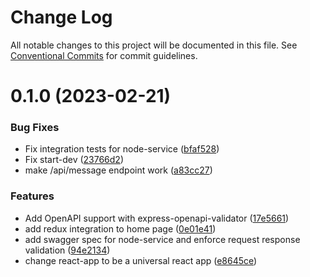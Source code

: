 # Change Log

All notable changes to this project will be documented in this file.
See [Conventional Commits](https://conventionalcommits.org) for commit guidelines.

# 0.1.0 (2023-02-21)

### Bug Fixes

- Fix integration tests for node-service ([bfaf528](https://github.com/dhruv-m-patel/node-react-monorepo/commit/bfaf52883fc3054d7e2f7ca93a79671ee197d6c6))
- Fix start-dev ([23766d2](https://github.com/dhruv-m-patel/node-react-monorepo/commit/23766d2a79ea23e9d2cd3a16dd7204fc95628a66))
- make /api/message endpoint work ([a83cc27](https://github.com/dhruv-m-patel/node-react-monorepo/commit/a83cc2757c90e3a014c78c5825b39ff34a8c5120))

### Features

- Add OpenAPI support with express-openapi-validator ([17e5661](https://github.com/dhruv-m-patel/node-react-monorepo/commit/17e56618a00e87228cb1c7e7fae75249466bb3d8))
- add redux integration to home page ([0e01e41](https://github.com/dhruv-m-patel/node-react-monorepo/commit/0e01e41ef5b8b4d3f55e3fe805befd0ef0cfa796))
- add swagger spec for node-service and enforce request response validation ([94e2134](https://github.com/dhruv-m-patel/node-react-monorepo/commit/94e21347c4a8e1a4ee81e2d6c466a3c6a22fff7b))
- change react-app to be a universal react app ([e8645ce](https://github.com/dhruv-m-patel/node-react-monorepo/commit/e8645cea896dc249be5d37b62e2b27968945a0ce))
